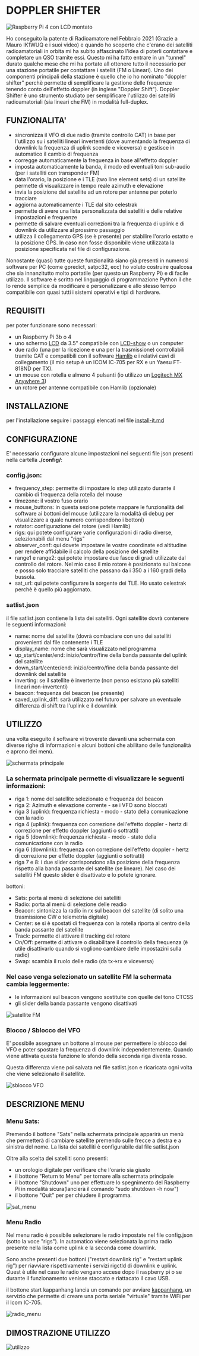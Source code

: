 # DOPPLER SHIFTER

![Raspberry Pi 4 con LCD montato ](./images/doppler_shifter_raspberry.jpg?raw=true)


Ho conseguito la patente di Radioamatore nel Febbraio 2021 (Grazie a Mauro IK1WUQ e i suoi video) e quando ho scoperto che c'erano dei satelliti radioamatoriali in orbita mi ha subito affascinato l'idea di poterli contattare e completare un QSO tramite essi.
Questo mi ha fatto entrare in un "tunnel" durato qualche mese che mi ha portato all ottenere tutto il necessario per una stazione portatile per contattare i satellit (FM o Lineari).
Uno dei componenti principali della stazione è quello che io ho nominato "doppler shifter" perchè permette di semplificare la gestione delle frequenze tenendo conto dell'effetto doppler (in inglese "Doppler Shift").
Doppler Shifter è uno strumento studiato per semplificare l'utilizzo dei satelliti radioamatoriali (sia lineari che FM) in modalità full-duplex.


## FUNZIONALITA'

- sincronizza il VFO di due radio (tramite controllo CAT) in base per l'utilizzo su i satelliti lineari invertenti (dove aumentando la frequenza di downlink la frequenza di uplink scende e viceversa) e gestisce in automatico il cambio di frequenza
- corregge automaticamente la frequenza in base all'effetto doppler
- imposta automaticamente la banda, il modo ed eventuali toni sub-audio (per i satelliti con transponder FM)
- data l'orario, la posizione e i TLE (two line element sets) di un satellite permette di visualizzare in tempo reale azimuth e elevazione
- invia la posizione del satellite ad un rotore per antenne per poterlo tracciare
- aggiorna automaticamente i TLE dal sito celestrak
- permette di avere una lista personalizzata dei satelliti e delle relative impostazioni e frequenze
- permette di salvare eventuali correzioni tra la frequenza di uplink e di downlink da utilizzare al prossimo passaggio
- utilizza il collegamento GPS (se è presente) per stabilire l'orario estatto e la posizione GPS. In caso non fosse disponibile viene utilizzata la posizione specificata nel file di configurazione.

Nonostante (quasi) tutte queste funzionalità siano già presenti in numerosi software per PC (come gpredict, satpc32, ecc) ho voluto costruire qualcosa che sia innanzitutto molto portatile (per questo un Raspberry Pi) e di facile utilizzo. 
Il software è scritto nel linguaggio di programmazione Python il che lo rende semplice da modificare e personalizzare e allo stesso tempo compatibile con quasi tutti i sistemi operativi e tipi di hardware.

## REQUISITI

per poter funzionare sono necessari:

- un Raspberry Pi 3b o 4
- uno schermo [LCD](http://www.lcdwiki.com/3.5inch_RPi_Display) da 3.5" compatibile con [LCD-show](https://github.com/goodtft/LCD-show) o un computer 
- due radio (una per la ricezione e una per la trasmissione) controllabili tramite CAT e compatibili con il software [Hamlib](https://hamlib.github.io) e i relativi cavi di collegamento (il mio setup è un ICOM IC-705 per RX e un Yaesu FT-818ND per TX).
- un mouse con rotella e almeno 4 pulsanti (io utilizzo un [Logitech MX Anywhere 3](https://www.logitech.com/it-it/products/mice/mx-anywhere-3.html))
- un rotore per antenne compatibile con Hamlib (opzionale) 



## INSTALLAZIONE

per l'installazione seguire i passaggi elencati nel file [install-it.md](./install-it.md)

## CONFIGURAZIONE

E' necessario configurare alcune impostazioni nei seguenti file json presenti nella cartella **./config/**:

 ### config.json:
 - frequency_step: permette di impostare lo step utilizzato durante il cambio di frequenza della rotella del mouse
 - timezone: il vostro fuso orario
 - mouse_buttons: in questa sezione potete mappare le funzionalità del software ai bottoni del mouse (utilizzare la modalità di debug per visualizzare a quale numero corrispondono i bottoni)
 - rotator: configurazione del rotore (vedi Hamlib)
 - rigs: qui potete configurare varie configurazioni di radio diverse, selezionabili dal menu "rigs"
 - observer_conf: qui dovete impostare le vostre coordinate ed altitudine per rendere affidabile il calcolo della posizione del satellite
 - range1 e range2: qui potete impostare due fasce di gradi utilizzate dal controllo del rotore. Nel mio caso il mio rotore è posizionato sul balcone e posso solo tracciare satelliti che passano da i 350 a i 160 gradi della bussola.
 - sat_url: qui potete configurare la sorgente dei TLE. Ho usato celestrak perchè è quello più aggiornato.

### satlist.json
il file satlist.json contiene la lista dei satelliti. Ogni satellite dovrà contenere le seguenti informazioni:

- name: nome del satellite (dovrà combaciare con uno dei satelliti provenienti dal file contenente i TLE
- display_name: nome che sarà visualizzato nel programma
- up_start/center/end: inizio/centro/fine della banda passante del uplink del satellite
- down_start/center/end: inizio/centro/fine della banda passante del downlink del satellite
- inverting: se il satellite è invertente (non penso esistano più satelliti lineari non-invertenti)
- beacon: frequenza del beacon (se presente)
- saved_uplink_diff: sarà utilizzato nel futuro per salvare un eventuale differenza di shift tra l'uplink e il downlink



## UTILIZZO

una volta eseguito il software vi troverete davanti una schermata con diverse righe di informazioni e alcuni bottoni che abilitano delle funzionalità e aprono dei menù.

![schermata principale](./images/main_screen_istruzioni.png?raw=true)
### La schermata principale permette di visualizzare le seguenti informazioni:

- riga 1: nome del satellite selezionato e frequenza del beacon
- riga 2: Azimuth e elevazione corrente - se i VFO sono bloccati
- riga 3 (uplink): frequenza richiesta - modo - stato della comunicazione con la radio
- riga 4 (uplink): frequenza con correzione dell'effetto doppler  - hertz di correzione per effetto doppler (aggiunti o sottratti)
- riga 5 (downlink): frequenza richiesta - modo - stato della comunicazione con la radio
- riga 6 (downlink): frequenza con correzione dell'effetto doppler  - hertz di correzione per effetto doppler (aggiunti o sottratti)
- riga 7 e 8: i due slider corrispondono alla posizione della frequenza rispetto alla banda passante del satellite (se lineare). Nel caso dei satelliti FM questo slider è disattivato e lo potete ignorare.

bottoni:
- Sats: porta al menù di selezione dei satelliti
- Radio: porta al menù di selezione delle readio
- Beacon: sintonizza la radio in rx sul beacon del satellite (di solito una trasmissione CW o telemetria digitale)
- Center: se si è spostati di frequenza con la rotella riporta al centro della banda passante del satellite
- Track: permette di attivare il tracking del rotore
- On/Off: permette di attivare o disabilitare il controllo della frequenza (è utile disattivarlo quando si vogliono cambiare delle impostazini sulla radio)
- Swap: scambia il ruolo delle radio (da tx->rx e viceversa)

### Nel caso venga selezionato un satellite FM la schermata cambia leggermente:


- le informazioni sul beacon vengono sostituite con quelle del tono CTCSS
- gli slider della banda passante vengono disattivati

![satellite FM](./images/fm-sat.png?raw=true)

### Blocco / Sblocco dei VFO
E' possibile assegnare un bottone al mouse per permettere lo sblocco dei VFO e poter spostare la frequenza di downlink independentemente. Quando viene attivata questa funzione lo sfondo della seconda riga diventa rosso.

Questa differenza viene poi salvata nel file satlist.json e ricaricata ogni volta che viene selezionato il satellite.

![sblocco VFO](./images/unlock.png?raw=true)

## DESCRIZIONE MENU
### Menu Sats:

Premendo il bottone "Sats" nella schermata principale apparirà un menù che permetterà di cambiare satellite premendo sulle frecce a destra e a sinistra del nome. La lista dei satelliti è configurabile dal file satlist.json

Oltre alla scelta dei satelliti sono presenti:

- un orologio digitale per verificare che l'orario sia giusto
- il bottone "Return to Menu" per tornare alla schermata principale
- il bottone "Shutdown" uno per effettuare lo spegnimento del Raspberry Pi in modalità sicura(lancierà il comando "sudo shutdown -h now") 
- il bottone "Quit" per per chiudere il programma.

![sat_menu](./images/sat_menu.png?raw=true)
### Menu Radio

Nel menu radio è possibile selezionare le radio impostate nel file config.json (sotto la voce "rigs"). In automatico viene selezionata la prima radio presente nella lista come uplink e la seconda come downlink.

Sono anche presenti due bottoni ("restart downlink rig" e "restart uplink rig") per riavviare rispettivamente i servizi rigctld di downlink e uplink. Quest è utile nel caso le radio vengano accese dopo il raspberry pi o se durante il funzionamento venisse staccato e riattacato il cavo USB.

il bottone start kappanhang lancia un comando per avviare [kappanhang](https://github.com/nonoo/kappanhang), un servizio che permette di creare una porta seriale "virtuale" tramite WiFi per il Icom IC-705.

![radio_menu](./images/radio_menu.png?raw=true)


## DIMOSTRAZIONE UTILIZZO
![utilizzo](./images/usage.gif)
